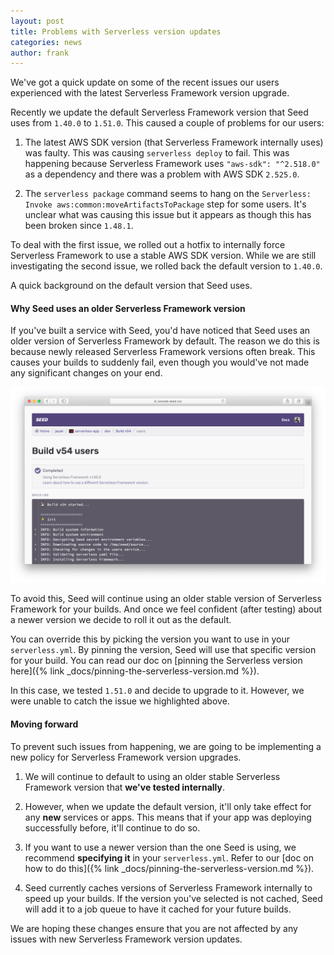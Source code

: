 ```yaml
---
layout: post
title: Problems with Serverless version updates
categories: news
author: frank
---
```


We've got a quick update on some of the recent issues our users experienced with the latest Serverless Framework version upgrade.

Recently we update the default Serverless Framework version that Seed uses from `1.40.0` to `1.51.0`. This caused a couple of problems for our users:

1. The latest AWS SDK version (that Serverless Framework internally uses) was faulty. This was causing `serverless deploy` to fail. This was happening because Serverless Framework uses `"aws-sdk": "^2.518.0"` as a dependency and there was a problem with AWS SDK `2.525.0`.

2. The `serverless package` command seems to hang on the `Serverless: Invoke aws:common:moveArtifactsToPackage` step for some users. It's unclear what was causing this issue but it appears as though this has been broken since `1.48.1`. 

To deal with the first issue, we rolled out a hotfix to internally force Serverless Framework to use a stable AWS SDK version. While we are still investigating the second issue, we rolled back the default version to `1.40.0`.

A quick background on the default version that Seed uses.

#### Why Seed uses an older Serverless Framework version

If you've built a service with Seed, you'd have noticed that Seed uses an older version of Serverless Framework by default. The reason we do this is because newly released Serverless Framework versions often break. This causes your builds to suddenly fail, even though you would've not made any significant changes on your end.

![Serverless Framework version in build log](/assets/blog/problems-with-serverless-version-updates/serverless-framework-version-in-build-log.png)

To avoid this, Seed will continue using an older stable version of Serverless Framework for your builds. And once we feel confident (after testing) about a newer version we decide to roll it out as the default.

You can override this by picking the version you want to use in your `serverless.yml`. By pinning the version, Seed will use that specific version for your build. You can read our doc on [pinning the Serverless version here]({% link _docs/pinning-the-serverless-version.md %}).

In this case, we tested `1.51.0` and decide to upgrade to it. However, we were unable to catch the issue we highlighted above.

#### Moving forward

To prevent such issues from happening, we are going to be implementing a new policy for Serverless Framework version upgrades.

1. We will continue to default to using an older stable Serverless Framework version that **we've tested internally**.

2. However, when we update the default version, it'll only take effect for any **new** services or apps. This means that if your app was deploying successfully before, it'll continue to do so.

3. If you want to use a newer version than the one Seed is using, we recommend **specifying it** in your `serverless.yml`. Refer to our [doc on how to do this]({% link _docs/pinning-the-serverless-version.md %}).

4. Seed currently caches versions of Serverless Framework internally to speed up your builds. If the version you've selected is not cached, Seed will add it to a job queue to have it cached for your future builds.

We are hoping these changes ensure that you are not affected by any issues with new Serverless Framework version updates.
